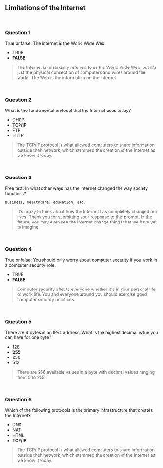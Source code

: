 ## Limitations of the Internet

<br>

### Question 1

True or false: The Internet is the World Wide Web.

* TRUE
* **FALSE**

> The Internet is mistakenly referred to as the World Wide Web, but it's just the physical connection of computers and wires around the world. The Web is the information on the Internet.

<br>

### Question 2

What is the fundamental protocol that the Internet uses today?

* DHCP
* **TCP/IP**
* FTP
* HTTP

> The TCP/IP protocol is what allowed computers to share information outside their network, which stemmed the creation of the Internet as we know it today.

<br>

### Question 3

Free text: In what other ways has the Internet changed the way society functions?

```
Business, healthcare, education, etc.
```

> It's crazy to think about how the Internet has completely changed our lives. Thank you for submitting your response to this prompt. In the future, you may even see the Internet change things that we have yet to imagine. 

<br>

### Question 4

True or false: You should only worry about computer security if you work in a computer security role.

* TRUE
* **FALSE**

> Computer security affects everyone whether it's in your personal life or work life. You and everyone around you should exercise good computer security practices.

<br>

### Question 5

There are 4 bytes in an IPv4 address. What is the highest decimal value you can have for one byte?

* 128
* **255**
* 256
* 512

> There are 256 available values in a byte with decimal values ranging from 0 to 255.

<br>

### Question 6

Which of the following protocols is the primary infrastructure that creates the Internet?

* DNS
* NAT
* HTML
* **TCP/IP**

> The TCP/IP protocol is what allowed computers to share information outside their network, which stemmed the creation of the Internet as we know it today.